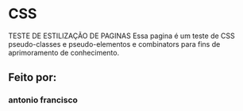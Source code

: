 # CSS
TESTE DE ESTILIZAÇÃO DE PAGINAS 
Essa pagina é um teste de CSS pseudo-classes e pseudo-elementos e combinators para fins de aprimoramento de conhecimento.

## Feito por:
### antonio francisco 
